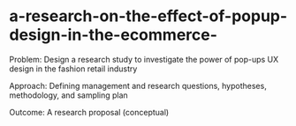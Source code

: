 # a-research-on-the-effect-of-popup-design-in-the-ecommerce-

Problem: Design a research study to investigate the power of pop-ups UX design in the fashion retail industry 

Approach: Defining management and research questions, hypotheses, methodology, and sampling plan 

Outcome: A research proposal (conceptual) 
